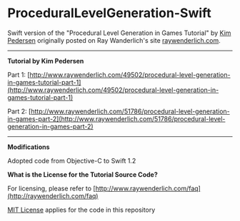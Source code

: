 # ProceduralLevelGeneration-Swift
Swift version of the "Procedural Level Generation in Games Tutorial" by [Kim Pedersen](https://twitter.com/@twofly3) originally posted on Ray Wanderlich's site [raywenderlich.com](http://www.raywenderlich.com/).

---
**Tutorial by Kim Pedersen**

Part 1: [http://www.raywenderlich.com/49502/procedural-level-generation-in-games-tutorial-part-1](http://www.raywenderlich.com/49502/procedural-level-generation-in-games-tutorial-part-1)

Part 2: [http://www.raywenderlich.com/51786/procedural-level-generation-in-games-part-2](http://www.raywenderlich.com/51786/procedural-level-generation-in-games-part-2)

---
**Modifications**

Adopted code from Objective-C to Swift 1.2

**What is the License for the Tutorial Source Code?**

For licensing, please refer to [http://www.raywenderlich.com/faq](http://raywenderlich.com/faq)

[MIT License](http://opensource.org/licenses/MIT) applies for the code in this repository
